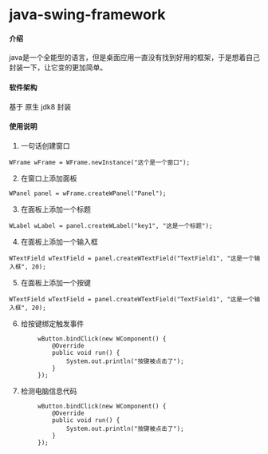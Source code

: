# java-swing-framework

#### 介绍
java是一个全能型的语言，但是桌面应用一直没有找到好用的框架，于是想着自己封装一下，让它变的更加简单。

#### 软件架构
基于 原生 jdk8 封装

#### 使用说明

1.  一句话创建窗口
```
WFrame wFrame = WFrame.newInstance("这个是一个窗口");
```
2.  在窗口上添加面板
```
WPanel panel = wFrame.createWPanel("Panel");
```
3.  在面板上添加一个标题
```
WLabel wLabel = panel.createWLabel("key1", "这是一个标题");
```
4.  在面板上添加一个输入框
```
WTextField wTextField = panel.createWTextField("TextField1", "这是一个输入框", 20);
```
5.  在面板上添加一个按键
```
WTextField wTextField = panel.createWTextField("TextField1", "这是一个输入框", 20);
```
6.  给按键绑定触发事件
```
        wButton.bindClick(new WComponent() {
            @Override
            public void run() {
                System.out.println("按键被点击了");
            }
        });
```

7.  检测电脑信息代码
```
        wButton.bindClick(new WComponent() {
            @Override
            public void run() {
                System.out.println("按键被点击了");
            }
        });
```




